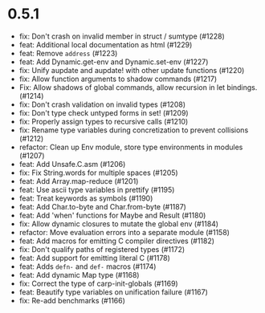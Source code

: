 # 0.5.1
- fix: Don't crash on invalid member in struct / sumtype (#1228)
- feat: Additional local documentation as html  (#1229)
- feat: Remove `address` (#1223)
- feat: Add Dynamic.get-env and Dynamic.set-env (#1227)
- fix: Unify aupdate and aupdate! with other update functions  (#1220)
- fix: Allow function arguments to shadow commands (#1217)
- Fix: Allow shadows of global commands, allow recursion in let bindings. (#1214)
- fix: Don't crash validation on invalid types (#1208)
- fix: Don't type check untyped forms in set! (#1209)
- fix: Properly assign types to recursive calls (#1210)
- fix: Rename type variables during concretization to prevent collisions (#1212)
- refactor: Clean up Env module, store type environments in modules (#1207)
- feat: Add Unsafe.C.asm (#1206)
- fix: Fix String.words for multiple spaces (#1205)
- feat: Add Array.map-reduce (#1201)
- feat: Use ascii type variables in prettify (#1195)
- feat: Treat keywords as symbols (#1190)
- feat: Add Char.to-byte and Char.from-byte (#1187)
- feat: Add 'when' functions for Maybe and Result (#1180)
- fix: Allow dynamic closures to mutate the global env (#1184)
- refactor: Move evaluation errors into a separate module (#1158)
- feat: Add macros for emitting C compiler directives (#1182)
- fix: Don't qualify paths of registered types (#1172)
- feat: Add support for emitting literal C (#1178)
- feat: Adds `defn-` and `def-` macros (#1174)
- feat: Add dynamic Map type (#1168)
- fix: Correct the type of carp-init-globals (#1169)
- feat: Beautify type variables on unification failure (#1167)
- fix: Re-add benchmarks (#1166)
